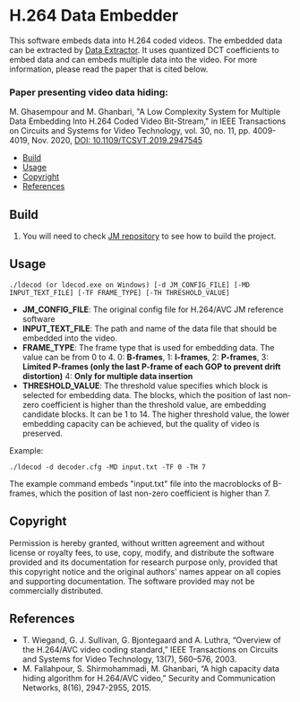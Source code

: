 H.264 Data Embedder
===============

This software embeds data into H.264 coded videos. The embedded data can be extracted by <a target="_blank" href="https://github.com/mohghasem/DataExtractorH264">Data Extractor</a>. It uses quantized DCT coefficients to embed data and can embeds multiple data into the video. For more information, please read the paper that is cited below.

### Paper presenting video data hiding:
M. Ghasempour and M. Ghanbari, "A Low Complexity System for Multiple Data Embedding Into H.264 Coded Video Bit-Stream," in IEEE Transactions on Circuits and Systems for Video Technology, vol. 30, no. 11, pp. 4009-4019, Nov. 2020, [DOI: 10.1109/TCSVT.2019.2947545](https://doi.org/10.1109/TCSVT.2019.2947545)

- [Build](#build)
- [Usage](#usage)
- [Copyright](#copyright)
- [References](#references)

Build
----------------------------------------------

1. You will need to check [JM repository](https://vcgit.hhi.fraunhofer.de/jvet/JM) to see how to build the project.

Usage
----------------------------------------------
```
./ldecod (or ldecod.exe on Windows) [-d JM_CONFIG_FILE] [-MD INPUT_TEXT_FILE] [-TF FRAME_TYPE] [-TH THRESHOLD_VALUE]
```
- **JM_CONFIG_FILE**: The original config file for H.264/AVC JM reference software
- **INPUT_TEXT_FILE**: The path and name of the data file that should be embedded into the video.
- **FRAME_TYPE**: The frame type that is used for embedding data. The value can be from 0 to 4. 0: **B-frames**, 1: **I-frames**, 2: **P-frames**, 3: **Limited P-frames (only the last P-frame of each GOP to prevent drift distortion)** 4: **Only for multiple data insertion**
- **THRESHOLD_VALUE**: The threshold value specifies which block is selected for embedding data. The blocks, which the position of last non-zero coefficient is higher than the threshold value, are embedding candidate blocks. It can be 1 to 14. The higher threshold value, the lower embedding capacity can be achieved, but the quality of video is preserved.

Example:
```
./ldecod -d decoder.cfg -MD input.txt -TF 0 -TH 7
```
The example command embeds "input.txt" file into the macroblocks of B-frames, which the position of last non-zero coefficient is higher than 7.

Copyright
----------------------------------------------
Permission is hereby granted, without written agreement and without license or royalty fees, to use, copy, modify, and distribute the software provided and its documentation for research purpose only, provided that this copyright notice and the original authors' names appear on all copies and supporting documentation. The software provided may not be commercially distributed.

References
----------------------------------------------
- T. Wiegand, G. J. Sullivan, G. Bjontegaard and A. Luthra, “Overview of the H.264/AVC video coding standard,” IEEE Transactions on Circuits and Systems for Video Technology, 13(7), 560–576, 2003.
- M. Fallahpour, S. Shirmohammadi, M. Ghanbari, “A high capacity data hiding algorithm for H.264/AVC video,” Security and Communication Networks, 8(16), 2947-2955, 2015.
